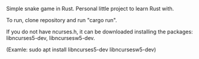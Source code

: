 Simple snake game in Rust.
Personal little project to learn Rust with.

To run, clone repository and run "cargo run".

If you do not have ncurses.h, it can be downloaded
installing the packages: libncurses5-dev, libncursesw5-dev.

(Examle: sudo apt install libncurses5-dev libncursesw5-dev)
